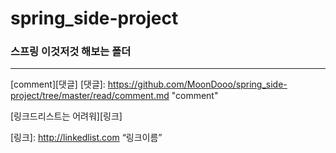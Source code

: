 # spring_side-project
### 스프링 이것저것 해보는 폴더
<hr/>
    
[comment][댓글]
[댓글]: https://github.com/MoonDooo/spring_side-project/tree/master/read/comment.md "comment"


[링크드리스트는 어려워][링크]

[링크]: http://linkedlist.com “링크이름”
